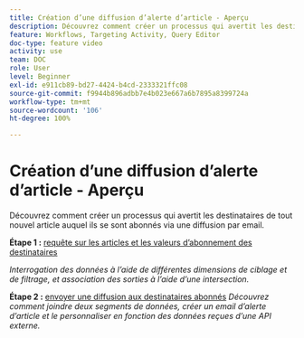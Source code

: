 ```yaml
---
title: Création d’une diffusion d’alerte d’article - Aperçu
description: Découvrez comment créer un processus qui avertit les destinataires de tout nouvel article auquel ils se sont abonnés via une diffusion par email.
feature: Workflows, Targeting Activity, Query Editor
doc-type: feature video
activity: use
team: DOC
role: User
level: Beginner
exl-id: e911cb89-bd27-4424-b4cd-2333321ffc08
source-git-commit: f9944b896adbb7e4b023e667a6b7895a8399724a
workflow-type: tm+mt
source-wordcount: '106'
ht-degree: 100%

---
```


# Création d’une diffusion d’alerte d’article - Aperçu

Découvrez comment créer un processus qui avertit les destinataires de tout nouvel article auquel ils se sont abonnés via une diffusion par email.

**Étape 1 :** [requête sur les articles et les valeurs d’abonnement des destinataires](/help/tutorial-use-soap-apis/query-articles-and-recipient-subscription-values.md)

*Interrogation des données à l’aide de différentes dimensions de ciblage et de filtrage, et association des sorties à l’aide d’une intersection.*

**Étape 2 :** [envoyer une diffusion aux destinataires abonnés](/help/tutorial-use-soap-apis/send-delivery-to-subscribed-recipients.md)
*Découvrez comment joindre deux segments de données, créer un email d’alerte d’article et le personnaliser en fonction des données reçues d’une API externe.*

